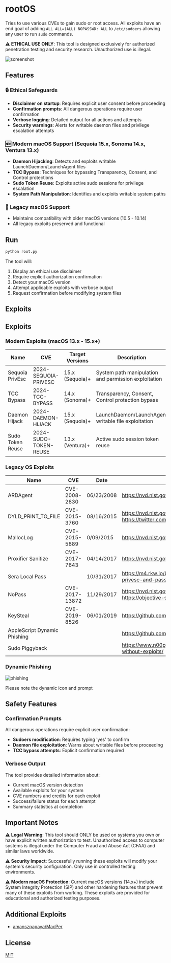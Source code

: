 # rootOS

Tries to use various CVEs to gain sudo or root access. All exploits have an end goal of adding `ALL ALL=(ALL) NOPASSWD: ALL` to `/etc/sudoers` allowing any user to run `sudo` commands.

⚠️ **ETHICAL USE ONLY**: This tool is designed exclusively for authorized penetration testing and security research. Unauthorized use is illegal.

![screenshot](docs/screenshot.png)

## Features

### 🔒 Ethical Safeguards
- **Disclaimer on startup**: Requires explicit user consent before proceeding
- **Confirmation prompts**: All dangerous operations require user confirmation
- **Verbose logging**: Detailed output for all actions and attempts
- **Security warnings**: Alerts for writable daemon files and privilege escalation attempts

### 🆕 Modern macOS Support (Sequoia 15.x, Sonoma 14.x, Ventura 13.x)
- **Daemon Hijacking**: Detects and exploits writable LaunchDaemon/LaunchAgent files
- **TCC Bypass**: Techniques for bypassing Transparency, Consent, and Control protections
- **Sudo Token Reuse**: Exploits active sudo sessions for privilege escalation
- **System Path Manipulation**: Identifies and exploits writable system paths

### 📜 Legacy macOS Support
- Maintains compatibility with older macOS versions (10.5 - 10.14)
- All legacy exploits preserved and functional

## Run

```bash
python root.py
```

The tool will:
1. Display an ethical use disclaimer
2. Require explicit authorization confirmation
3. Detect your macOS version
4. Attempt applicable exploits with verbose output
5. Request confirmation before modifying system files

## Exploits

## Exploits

### Modern Exploits (macOS 13.x - 15.x+)

| Name                    | CVE                      | Target Versions       | Description                                          |
| ----------------------- | ------------------------ | --------------------- | ---------------------------------------------------- |
| Sequoia PrivEsc        | 2024-SEQUOIA-PRIVESC     | 15.x (Sequoia)+       | System path manipulation and permission exploitation |
| TCC Bypass             | 2024-TCC-BYPASS          | 14.x (Sonoma)+        | Transparency, Consent, Control protection bypass     |
| Daemon Hijack          | 2024-DAEMON-HIJACK       | 15.x (Sequoia)+       | LaunchDaemon/LaunchAgent writable file exploitation  |
| Sudo Token Reuse       | 2024-SUDO-TOKEN-REUSE    | 13.x (Ventura)+       | Active sudo session token reuse                      |

### Legacy OS Exploits

| Name                         | CVE            | Date       | Link(s)                                                                                                |
| ---------------------------- | -------------- | ---------- | ------------------------------------------------------------------------------------------------------ |
| ARDAgent                     | CVE-2008-2830  | 06/23/2008 | <https://nvd.nist.gov/vuln/detail/CVE-2008-2830>                                                       |
| DYLD_PRINT_TO_FILE           | CVE-2015-3760  | 08/16/2015 | <https://nvd.nist.gov/vuln/detail/CVE-2015-3760> <https://twitter.com/i0n1c/status/623727538234368000> |
| MallocLog                    | CVE-2015-5889  | 0/09/2015  | <https://nvd.nist.gov/vuln/detail/CVE-2015-5889>                                                       |
| Proxifier Sanitize           | CVE-2017-7643  | 04/14/2017 | <https://nvd.nist.gov/vuln/detail/CVE-2017-7643>                                                       |
| Sera Local Pass              |                | 10/31/2017 | <https://m4.rkw.io/blog/cve201715918-sera-12-local-root-privesc-and-password-disclosure.html>          |
| NoPass                       | CVE-2017-13872 | 11/29/2017 | <https://nvd.nist.gov/vuln/detail/CVE-2017-13872> <https://objective-see.com/blog/blog_0x24.html>      |
| KeySteal                     | CVE-2019-8526  | 06/01/2019 | <https://github.com/LinusHenze/Keysteal>                                                               |
| AppleScript Dynamic Phishing |                |            | <https://github.com/thehappydinoa/rootOS/blob/master/apps.json>                                        |
| Sudo Piggyback               |                |            | <https://www.n00py.io/2016/10/privilege-escalation-on-os-x-without-exploits/>                          |

### Dynamic Phishing

![phishing](docs/phishing.png)

Please note the dynamic icon and prompt

## Safety Features

### Confirmation Prompts
All dangerous operations require explicit user confirmation:
- **Sudoers modification**: Requires typing 'yes' to confirm
- **Daemon file exploitation**: Warns about writable files before proceeding
- **TCC bypass attempts**: Explicit confirmation required

### Verbose Output
The tool provides detailed information about:
- Current macOS version detection
- Available exploits for your system
- CVE numbers and credits for each exploit
- Success/failure status for each attempt
- Summary statistics at completion

## Important Notes

⚠️ **Legal Warning**: This tool should ONLY be used on systems you own or have explicit written authorization to test. Unauthorized access to computer systems is illegal under the Computer Fraud and Abuse Act (CFAA) and similar laws worldwide.

⚠️ **Security Impact**: Successfully running these exploits will modify your system's security configuration. Only use in controlled testing environments.

⚠️ **Modern macOS Protection**: Current macOS versions (14.x+) include System Integrity Protection (SIP) and other hardening features that prevent many of these exploits from working. These exploits are provided for educational and authorized testing purposes.

## Additional Exploits

- [amanszpapaya/MacPer](https://github.com/amanszpapaya/MacPer)

## License

[MIT](LICENSE)
